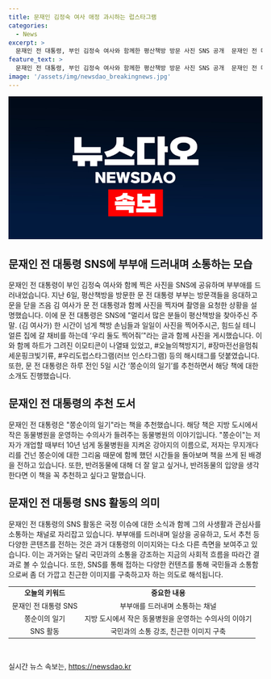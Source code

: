 ```yaml
---
title: 문재인 김정숙 여사 애정 과시하는 럽스타그램
categories:
  - News
excerpt: >
  문재인 전 대통령, 부인 김정숙 여사와 함께한 평산책방 방문 사진 SNS 공개  문재인 전 대통령이 부인 김정숙 여사와 함께 평산책방을 방문한 모습을 SNS에 공개했다. 부부가 방문객을 응대하고 문을 닫을 즈음 김 여사가 사진을 찍어달라며 촬영을 요청한 상황을 설명했으며, 이에 대한 이모티콘과 해시태그가 함께 포함됐다. 또한, 전날에는 쫑순이의 일기를 추천하는 등 평상 시 꾸준한 SNS 활동을 보였다.
feature_text: >
  문재인 전 대통령, 부인 김정숙 여사와 함께한 평산책방 방문 사진 SNS 공개  문재인 전 대통령이 부인 김정숙 여사와 함께 평산책방을 방문한 모습을 SNS에 공개했다. 부부가 방문객을 응대하고 문을 닫을 즈음 김 여사가 사진을 찍어달라며 촬영을 요청한 상황을 설명했으며, 이에 대한 이모티콘과 해시태그가 함께 포함됐다. 또한, 전날에는 쫑순이의 일기를 추천하는 등 평상 시 꾸준한 SNS 활동을 보였다.
image: '/assets/img/newsdao_breakingnews.jpg'
---
```


<p><img src="/assets/img/newsdao_breakingnews.jpg" alt="firstkoreanews 속보" /></p>

<h2 data-ke-size="size26">문재인 전 대통령 SNS에 부부애 드러내며 소통하는 모습</h2>

<p data-ke-size="size16">문재인 전 대통령이 부인 김정숙 여사와 함께 찍은 사진을 SNS에 공유하며 부부애를 드러내었습니다. 지난 6일, 평산책방을 방문한 문 전 대통령 부부는 방문객들을 응대하고 문을 닫을 즈음 김 여사가 문 전 대통령과 함께 사진을 찍자며 촬영을 요청한 상황을 설명했습니다. 이에 문 전 대통령은 SNS에 "멀리서 많은 분들이 평산책방을 찾아주신 주말. (김 여사가) 한 시간이 넘게 책방 손님들과 일일이 사진을 찍어주시곤, 힘드실 테니 얼른 집에 갈 채비를 하는데 ‘우리 둘도 찍어줘’"라는 글과 함께 사진을 게시했습니다. 이와 함께 하트가 그려진 이모티콘이 나열돼 있었고, #오늘의책방지기, #장마전선을멈춰세운핑크빛기류, #우리도럽스타그램(러브 인스타그램) 등의 해시태그를 덧붙였습니다. 또한, 문 전 대통령은 하루 전인 5일 시간 ‘쫑순이의 일기’를 추천하면서 해당 책에 대한 소개도 진행했습니다. </p>

<h2 data-ke-size="size26">문재인 전 대통령의 추천 도서</h2>

<p data-ke-size="size16">문재인 전 대통령은 "쫑순이의 일기"라는 책을 추천했습니다. 해당 책은 지방 도시에서 작은 동물병원을 운영하는 수의사가 들려주는 동물병원의 이야기입니다. "쫑순이"는 저자가 개업할 때부터 10년 넘게 동물병원을 지켜온 강아지의 이름으로, 저자는 무지개다리를 건넌 쫑순이에 대한 그리움 때문에 함께 했던 시간들을 돌아보며 책을 쓰게 된 배경을 전하고 있습니다. 또한, 반려동물에 대해 더 잘 알고 싶거나, 반려동물의 입양을 생각한다면 이 책을 꼭 추천하고 싶다고 말했습니다.</p>

<h2 data-ke-size="size26">문재인 전 대통령 SNS 활동의 의미</h2>

<p data-ke-size="size16">문재인 전 대통령의 SNS 활동은 국정 이슈에 대한 소식과 함께 그의 사생활과 관심사를 소통하는 채널로 자리잡고 있습니다. 부부애를 드러내며 일상을 공유하고, 도서 추천 등 다양한 콘텐츠를 전하는 것은 과거 대통령의 이미지와는 다소 다른 측면을 보여주고 있습니다. 이는 과거와는 달리 국민과의 소통을 강조하는 지금의 사회적 흐름을 따라간 결과로 볼 수 있습니다. 또한, SNS를 통해 접하는 다양한 컨텐츠를 통해 국민들과 소통함으로써 좀 더 가깝고 친근한 이미지를 구축하고자 하는 의도로 해석됩니다.</p>

<table>
  <tr>
    <td style="text-align: center; height: 17px;"><b>오늘의 키워드</b></td>
    <td style="text-align: center; height: 17px;"><b>중요한 내용</b></td>
  </tr>
  <tr>
    <td style="text-align: center; height: 17px;">문재인 전 대통령 SNS</td>
    <td style="text-align: center; height: 17px;">부부애를 드러내며 소통하는 채널</td>
  </tr>
  <tr>
    <td style="text-align: center; height: 17px;">쫑순이의 일기</td>
    <td style="text-align: center; height: 17px;">지방 도시에서 작은 동물병원을 운영하는 수의사의 이야기</td>
  </tr>
  <tr>
    <td style="text-align: center; height: 17px;">SNS 활동</td>
    <td style="text-align: center; height: 17px;">국민과의 소통 강조, 친근한 이미지 구축</td>
  </tr>
</table>

<p data-ke-size="size16">&nbsp;</p>
실시간 뉴스 속보는, <a href="https://newsdao.kr" rel="dofollow">https://newsdao.kr</a>


